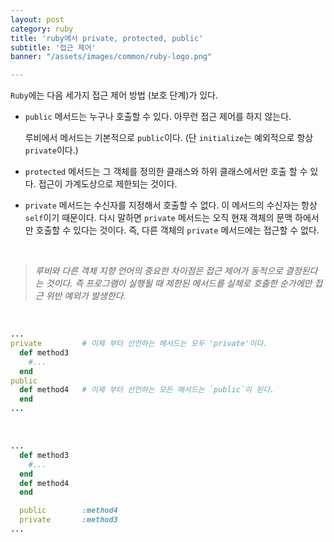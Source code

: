 ```yaml
---
layout: post
category: ruby
title: 'ruby에서 private, protected, public'
subtitle: '접근 제어'
banner: "/assets/images/common/ruby-logo.png"

---
```


`Ruby`에는 다음 세가지 접근 제어 방법 (보호 단계)가 있다.

* `public` 메서드는 누구나 호출할 수 있다. 아무런 접근 제어를 하지 않는다.
  
  루비에서 메서드는 기본적으로 `public`이다. (단 `initialize`는 예외적으로 항상 `private`이다.)

* `protected` 메서드는 그 객체를 정의한 클래스와 하위 클래스에서만 호출 할 수 있다. 접근이 가계도상으로 제한되는 것이다.

* `private` 메서드는 수신자를 지정해서 호출할 수 없다. 이 메서드의 수신자는 항상 `self`이기 때문이다. 다시 말하면 `private` 메서드는 오직 현재 객체의 문맥 하에서만 호출할 수 있다는 것이다. 즉, 다른 객체의 `private` 메서드에는 접근할 수 없다.

<br>

> *루비와 다른 객체 지향 언어의 중요한 차이점은 접근 제어가 동적으로 결정된다는 것이다. 즉 프로그램이 실행될 때 제한된 메서드를 실체로 호출한 순가에만 접근 위반 예외가 발생한다.*

<br>

```ruby
...
private         # 이제 부터 선언하는 메서드는 모두 'private'이다.
  def method3
    #...
  end
public
  def method4   # 이제 부터 선언하는 모든 메서드는 `public`이 된다.
  end
...
```

<br>

```ruby
...
  def method3
    #...
  end
  def method4
  end

  public        :method4
  private       :method3
...
```